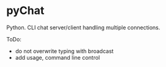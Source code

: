 # pyChat
Python. CLI chat server/client handling multiple connections.

ToDo:
- do not overwrite typing with broadcast
- add usage, command line control

